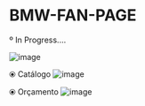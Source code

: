 # BMW-FAN-PAGE
º In Progress....

![image](https://user-images.githubusercontent.com/101043200/215928604-3170580c-e5ab-4394-a121-1318238087fd.png)

⦿ Catálogo
![image](https://user-images.githubusercontent.com/101043200/215928658-1506c148-e8b4-42c8-94a2-a23e6b956c06.png)

⦿ Orçamento
![image](https://user-images.githubusercontent.com/101043200/215928685-65cdddd7-50a7-45df-a141-9b290f6a92ae.png)

